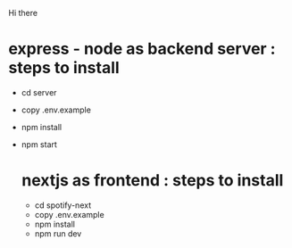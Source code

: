 Hi there

# express - node as backend server : steps to install
- cd server
- copy .env.example
- npm install
- npm start

  # nextjs as frontend : steps to install
  - cd spotify-next
  - copy .env.example
  - npm install
  - npm run dev
